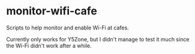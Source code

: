 monitor-wifi-cafe
=================

Scripts to help monitor and enable Wi-Fi at cafes.

Currently only works for Y5Zone,
but I didn't manage to test it much since the Wi-Fi didn't work after a while.

